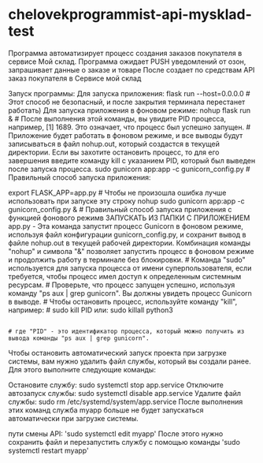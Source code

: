 # chelovekprogrammist-api-mysklad-test

Программа автоматизирует процесс создания заказов покупателя в сервисе Мой склад.
Программа ожидает PUSH уведомлений от озон, запрашивает данные о заказе и товаре
После создает по средствам API заказ покупателя в Сервисе мой склад

Запуск программы:
Для запуска приложения: flask run --host=0.0.0.0             # Этот способ не безопасный, и после закрытия терминала перестанет работать)
Для запуска приложения в фоновом режиме: nohup flask run &   # После выполнения этой команды, вы увидите PID процесса, например, [1] 1689. Это означает, что процесс был успешно запущен.
                                                             # Приложение будет работать в фоновом режиме, и все выводы будут записываться в файл nohup.out, который создастся в текущей директории. Если вы захотите остановить процесс, то для его завершения введите команду kill <PID> с указанием PID, который был выведен после запуска процесса.
sudo gunicorn app:app -c gunicorn_config.py                  # Правильный способ запуска приложения:


export FLASK_APP=app.py                                      # Чтобы не произошла ошибка лучше использовать при запуске эту строку
nohup sudo gunicorn app:app -c gunicorn_config.py &          # Правильный способ запуска приложения с функцией фонового режимв ЗАПУСКАТЬ ИЗ ПАПКИ С ПРИЛОЖЕНИЕМ app.py - Эта команда запустит процесс Gunicorn в фоновом режиме, используя файл конфигурации gunicorn_config.py, и сохранит вывод в файле nohup.out в текущей рабочей директории. Комбинация команды "nohup" и символа "&" позволяет запустить процесс в фоновом режиме и продолжить работу в терминале без блокировки.
											                              			    # Команда "sudo" используется для запуска процесса от имени суперпользователя, если требуется, чтобы процесс имел доступ к определенным системным ресурсам.
												                               			# Проверьте, что процесс запущен успешно, используя команду "ps aux | grep gunicorn". Вы должны увидеть процесс Gunicorn в выводе.
											                                 				# Чтобы остановить процесс, используйте команду "kill", например:
												                             	   		# sudo kill PID   или: sudo killall python3

											                           		 	    	# где "PID" - это идентификатор процесса, который можно получить из вывода команды "ps aux | grep gunicorn".               


Чтобы остановить автоматический запуск проекта при загрузке системы, вам нужно удалить файл службы, который вы создали ранее.
Для этого выполните следующие команды:

Остановите службу: sudo systemctl stop app.service
Отключите автозапуск службы:   sudo systemctl disable app.service
Удалите файл службы: sudo rm /etc/systemd/system/app.service
После выполнения этих команд служба myapp больше не будет запускаться автоматически при загрузке системы.

пути смены API:
'sudo systemctl edit myapp'
После этого нужно сохранить файл и перезапустить службу с помощью команды 'sudo systemctl restart myapp'
